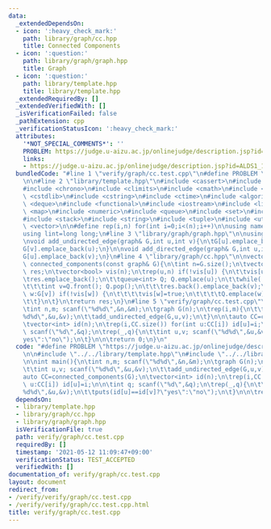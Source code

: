 ```yaml
---
data:
  _extendedDependsOn:
  - icon: ':heavy_check_mark:'
    path: library/graph/cc.hpp
    title: Connected Components
  - icon: ':question:'
    path: library/graph/graph.hpp
    title: Graph
  - icon: ':question:'
    path: library/template.hpp
    title: library/template.hpp
  _extendedRequiredBy: []
  _extendedVerifiedWith: []
  _isVerificationFailed: false
  _pathExtension: cpp
  _verificationStatusIcon: ':heavy_check_mark:'
  attributes:
    '*NOT_SPECIAL_COMMENTS*': ''
    PROBLEM: https://judge.u-aizu.ac.jp/onlinejudge/description.jsp?id=ALDS1_11_D
    links:
    - https://judge.u-aizu.ac.jp/onlinejudge/description.jsp?id=ALDS1_11_D
  bundledCode: "#line 1 \"verify/graph/cc.test.cpp\"\n#define PROBLEM \"https://judge.u-aizu.ac.jp/onlinejudge/description.jsp?id=ALDS1_11_D\"\
    \n\n#line 2 \"library/template.hpp\"\n#include <cassert>\n#include <cctype>\n\
    #include <chrono>\n#include <climits>\n#include <cmath>\n#include <cstdio>\n#include\
    \ <cstdlib>\n#include <cstring>\n#include <ctime>\n#include <algorithm>\n#include\
    \ <deque>\n#include <functional>\n#include <iostream>\n#include <limits>\n#include\
    \ <map>\n#include <numeric>\n#include <queue>\n#include <set>\n#include <sstream>\n\
    #include <stack>\n#include <string>\n#include <tuple>\n#include <utility>\n#include\
    \ <vector>\n\n#define rep(i,n) for(int i=0;i<(n);i++)\n\nusing namespace std;\n\
    using lint=long long;\n#line 3 \"library/graph/graph.hpp\"\n\nusing graph=vector<vector<int>>;\n\
    \nvoid add_undirected_edge(graph& G,int u,int v){\n\tG[u].emplace_back(v);\n\t\
    G[v].emplace_back(u);\n}\n\nvoid add_directed_edge(graph& G,int u,int v){\n\t\
    G[u].emplace_back(v);\n}\n#line 4 \"library/graph/cc.hpp\"\n\nvector<vector<int>>\
    \ connected_components(const graph& G){\n\tint n=G.size();\n\tvector<vector<int>>\
    \ res;\n\tvector<bool> vis(n);\n\trep(u,n) if(!vis[u]) {\n\t\tvis[u]=true;\n\t\
    \tres.emplace_back();\n\t\tqueue<int> Q; Q.emplace(u);\n\t\twhile(!Q.empty()){\n\
    \t\t\tint v=Q.front(); Q.pop();\n\t\t\tres.back().emplace_back(v);\n\t\t\tfor(int\
    \ w:G[v]) if(!vis[w]) {\n\t\t\t\tvis[w]=true;\n\t\t\t\tQ.emplace(w);\n\t\t\t}\n\
    \t\t}\n\t}\n\treturn res;\n}\n#line 5 \"verify/graph/cc.test.cpp\"\n\nint main(){\n\
    \tint n,m; scanf(\"%d%d\",&n,&m);\n\tgraph G(n);\n\trep(i,m){\n\t\tint u,v; scanf(\"\
    %d%d\",&u,&v);\n\t\tadd_undirected_edge(G,u,v);\n\t}\n\n\tauto CC=connected_components(G);\n\
    \tvector<int> id(n);\n\trep(i,CC.size()) for(int u:CC[i]) id[u]=i;\n\n\tint q;\
    \ scanf(\"%d\",&q);\n\trep(_,q){\n\t\tint u,v; scanf(\"%d%d\",&u,&v);\n\t\tputs(id[u]==id[v]?\"\
    yes\":\"no\");\n\t}\n\n\treturn 0;\n}\n"
  code: "#define PROBLEM \"https://judge.u-aizu.ac.jp/onlinejudge/description.jsp?id=ALDS1_11_D\"\
    \n\n#include \"../../library/template.hpp\"\n#include \"../../library/graph/cc.hpp\"\
    \n\nint main(){\n\tint n,m; scanf(\"%d%d\",&n,&m);\n\tgraph G(n);\n\trep(i,m){\n\
    \t\tint u,v; scanf(\"%d%d\",&u,&v);\n\t\tadd_undirected_edge(G,u,v);\n\t}\n\n\t\
    auto CC=connected_components(G);\n\tvector<int> id(n);\n\trep(i,CC.size()) for(int\
    \ u:CC[i]) id[u]=i;\n\n\tint q; scanf(\"%d\",&q);\n\trep(_,q){\n\t\tint u,v; scanf(\"\
    %d%d\",&u,&v);\n\t\tputs(id[u]==id[v]?\"yes\":\"no\");\n\t}\n\n\treturn 0;\n}\n"
  dependsOn:
  - library/template.hpp
  - library/graph/cc.hpp
  - library/graph/graph.hpp
  isVerificationFile: true
  path: verify/graph/cc.test.cpp
  requiredBy: []
  timestamp: '2021-05-12 11:09:47+09:00'
  verificationStatus: TEST_ACCEPTED
  verifiedWith: []
documentation_of: verify/graph/cc.test.cpp
layout: document
redirect_from:
- /verify/verify/graph/cc.test.cpp
- /verify/verify/graph/cc.test.cpp.html
title: verify/graph/cc.test.cpp
---
```

